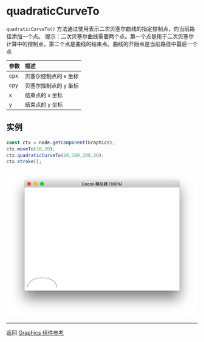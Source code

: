 # quadraticCurveTo

`quadraticCurveTo()` 方法通过使用表示二次贝塞尔曲线的指定控制点，向当前路径添加一个点。
提示：二次贝塞尔曲线需要两个点。第一个点是用于二次贝塞尔计算中的控制点，第二个点是曲线的结束点。曲线的开始点是当前路径中最后一个点

| 参数 |   描述
| :-------------- | :----------- |
|cpx | 贝塞尔控制点的 x 坐标
|cpy | 贝塞尔控制点的 y 坐标
|x | 结束点的 x 坐标
|y | 结束点的 y 坐标

## 实例

```ts
const ctx = node.getComponent(Graphics);
ctx.moveTo(20,20);
ctx.quadraticCurveTo(20,100,200,20);
ctx.stroke();
```

![quadraticCurveTo.png](quadraticCurveTo.png)

<hr>

返回 [Graphics 组件参考](../graphics.md)
